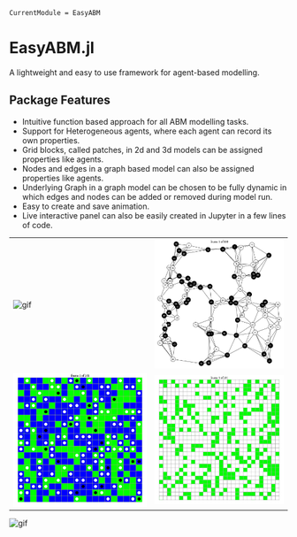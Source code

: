 ```@meta
CurrentModule = EasyABM
```
# EasyABM.jl
A lightweight and easy to use framework for agent-based modelling. 

## Package Features
* Intuitive function based approach for all ABM modelling tasks. 
* Support for Heterogeneous agents, where each agent can record its own properties. 
* Grid blocks, called patches, in 2d and 3d models can be assigned properties like agents.
* Nodes and edges in a graph based model can also be assigned properties like agents. 
* Underlying Graph in a graph model can be chosen to be fully dynamic in which edges and nodes can be added or removed during model run.
* Easy to create and save animation.
* Live interactive panel can also be easily created in Jupyter in a few lines of code. 
  
|                                     |                                     |
| ----------------------------------- | ----------------------------------- |
|    ![gif](assets/gifs/vid2d.gif)    | ![gif](assets/gifs/vidgraph.gif)    |
| ![gif](assets/gifs/vid2d_pp.gif)  |  ![gif](assets/gifs/vid2d_cgl.gif) | 


![gif](assets/gifs/vid3d.gif)   




